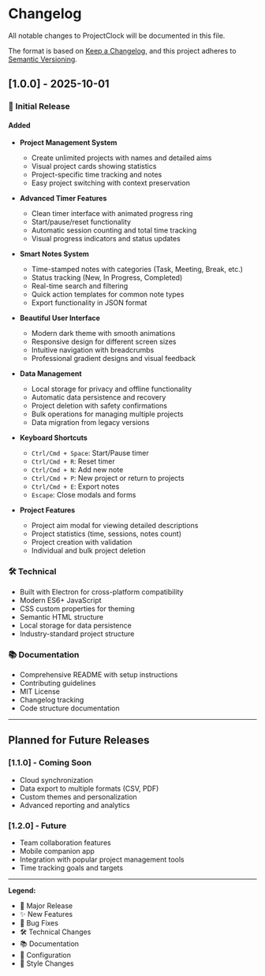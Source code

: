 # Changelog

All notable changes to ProjectClock will be documented in this file.

The format is based on [Keep a Changelog](https://keepachangelog.com/en/1.0.0/),
and this project adheres to [Semantic Versioning](https://semver.org/spec/v2.0.0.html).

## [1.0.0] - 2025-10-01

### 🎉 Initial Release

#### Added

- **Project Management System**

  - Create unlimited projects with names and detailed aims
  - Visual project cards showing statistics
  - Project-specific time tracking and notes
  - Easy project switching with context preservation

- **Advanced Timer Features**

  - Clean timer interface with animated progress ring
  - Start/pause/reset functionality
  - Automatic session counting and total time tracking
  - Visual progress indicators and status updates

- **Smart Notes System**

  - Time-stamped notes with categories (Task, Meeting, Break, etc.)
  - Status tracking (New, In Progress, Completed)
  - Real-time search and filtering
  - Quick action templates for common note types
  - Export functionality in JSON format

- **Beautiful User Interface**

  - Modern dark theme with smooth animations
  - Responsive design for different screen sizes
  - Intuitive navigation with breadcrumbs
  - Professional gradient designs and visual feedback

- **Data Management**

  - Local storage for privacy and offline functionality
  - Automatic data persistence and recovery
  - Project deletion with safety confirmations
  - Bulk operations for managing multiple projects
  - Data migration from legacy versions

- **Keyboard Shortcuts**

  - `Ctrl/Cmd + Space`: Start/Pause timer
  - `Ctrl/Cmd + R`: Reset timer
  - `Ctrl/Cmd + N`: Add new note
  - `Ctrl/Cmd + P`: New project or return to projects
  - `Ctrl/Cmd + E`: Export notes
  - `Escape`: Close modals and forms

- **Project Features**
  - Project aim modal for viewing detailed descriptions
  - Project statistics (time, sessions, notes count)
  - Project creation with validation
  - Individual and bulk project deletion

### 🛠️ Technical

- Built with Electron for cross-platform compatibility
- Modern ES6+ JavaScript
- CSS custom properties for theming
- Semantic HTML structure
- Local storage for data persistence
- Industry-standard project structure

### 📚 Documentation

- Comprehensive README with setup instructions
- Contributing guidelines
- MIT License
- Changelog tracking
- Code structure documentation

---

## Planned for Future Releases

### [1.1.0] - Coming Soon

- Cloud synchronization
- Data export to multiple formats (CSV, PDF)
- Custom themes and personalization
- Advanced reporting and analytics

### [1.2.0] - Future

- Team collaboration features
- Mobile companion app
- Integration with popular project management tools
- Time tracking goals and targets

---

**Legend:**

- 🎉 Major Release
- ✨ New Features
- 🐛 Bug Fixes
- 🛠️ Technical Changes
- 📚 Documentation
- 🔧 Configuration
- 💅 Style Changes
